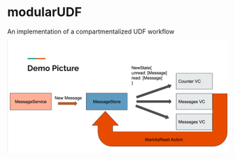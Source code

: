 # modularUDF
An implementation of a compartmentalized UDF workflow

![alt text](./illustration.png "Architecture Illustration")
